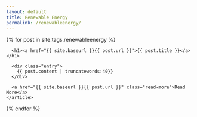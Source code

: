 ```yaml
---
layout: default
title: Renewable Energy
permalink: /renewableenergy/
---
```



<div class="posts">
  {% for post in site.tags.renewableenergy %}
    <article class="post">    
      
      <h1><a href="{{ site.baseurl }}{{ post.url }}">{{ post.title }}</a></h1>

      <div class="entry">
        {{ post.content | truncatewords:40}}
      </div>
      
      <a href="{{ site.baseurl }}{{ post.url }}" class="read-more">Read More</a>
    </article>
  {% endfor %}
</div>
